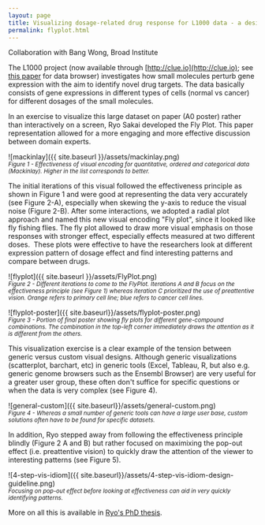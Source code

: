 ```yaml
---
layout: page
title: Visualizing dosage-related drug response for L1000 data - a design exercise
permalink: flyplot.html
---
```

Collaboration with Bang Wong, Broad Institute

The L1000 project (now available through [http://clue.io](http://clue.io); see [this paper](https://www.ncbi.nlm.nih.gov/pubmed/24906883) for data browser) investigates how small molecules perturb gene expression with the aim to identify novel drug targets. The data basically consists of gene expressions in different types of cells (normal vs cancer) for different dosages of the small molecules.

In an exercise to visualize this large dataset on paper (A0 poster) rather than interactively on a screen, Ryo Sakai developed the Fly Plot. This paper representation allowed for a more engaging and more effective discussion between domain experts.

![mackinlay]({{ site.baseurl }}/assets/mackinlay.png)<br/>
<small><i>Figure 1 - Effectiveness of visual encoding for quantitative, ordered and categorical data (Mackinlay). Higher in the list corresponds to better.</i></small>

The initial iterations of this visual followed the effectiveness principle as shown in Figure 1 and were good at representing the data very accurately (see Figure 2-A), especially when skewing the y-axis to reduce the visual noise (Figure 2-B). After some interactions, we adopted a radial plot approach and named this new visual encoding "Fly plot", since it looked like fly fishing flies. The fly plot allowed to draw more visual emphasis on those responses with stronger effect, especially effects measured at two different doses.  These plots were effective to have the researchers look at different expression pattern of dosage effect and find interesting patterns and compare between drugs.

![flyplot]({{ site.baseurl }}/assets/FlyPlot.png)<br/>
<small><i>Figure 2 - Different iterations to come to the FlyPlot. Iterations A and B focus on the effectiveness principle (see Figure 1) whereas iteration C prioritized the use of preattentive vision. Orange refers to primary cell line; blue refers to cancer cell lines.</i></small>

![flyplot-poster]({{ site.baseurl}}/assets/flyplot-poster.png)<br/>
<small><i>Figure 3 - Portion of final poster showing fly plots for different gene-compound combinations. The combination in the top-left corner immediately draws the attention as it is different from the others.</i></small>

This visualization exercise is a clear example of the tension between generic versus custom visual designs. Although generic visualizations (scatterplot, barchart, etc) in generic tools (Excel, Tableau, R, but also e.g. generic genome browsers such as the Ensembl Browser) are very useful for a greater user group, these often don't suffice for specific questions or when the data is very complex (see Figure 4).

![general-custom]({{ site.baseurl}}/assets/general-custom.png)<br/>
<small><i>Figure 4 - Whereas a small number of generic tools can have a large user base, custom solutions often have to be found for specific datasets.</i></small>

In addition, Ryo stepped away from following the effectiveness principle blindly (Figure 2 A and B) but rather focused on maximixing the pop-out effect (i.e. preattentive vision) to quickly draw the attention of the viewer to interesting patterns (see Figure 5).

![4-step-vis-idiom]({{ site.baseurl}}/assets/4-step-vis-idiom-design-guideline.png)<br/>
<small><i>Focusing on pop-out effect before looking at effectiveness can aid in very quickly identifying patterns.</i></small>

More on all this is available in [Ryo's PhD thesis](https://lirias.kuleuven.be/handle/123456789/521344).

